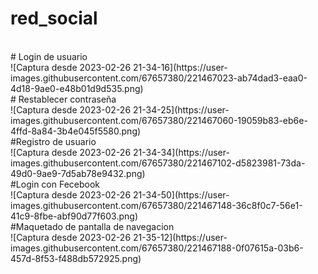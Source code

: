 # red_social
<br>
# Login de usuario<br>
![Captura desde 2023-02-26 21-34-16](https://user-images.githubusercontent.com/67657380/221467023-ab74dad3-eaa0-4d18-9ae0-e48b01d9d535.png)<br>
# Restablecer contraseña<br>
![Captura desde 2023-02-26 21-34-25](https://user-images.githubusercontent.com/67657380/221467060-19059b83-eb6e-4ffd-8a84-3b4e045f5580.png)<br>
#Registro de usuario<br>
![Captura desde 2023-02-26 21-34-34](https://user-images.githubusercontent.com/67657380/221467102-d5823981-73da-49d0-9ae9-7d5ab78e9432.png)<br>
#Login con Fecebook<br>
![Captura desde 2023-02-26 21-34-50](https://user-images.githubusercontent.com/67657380/221467148-36c8f0c7-56e1-41c9-8fbe-abf90d77f603.png)<br>
#Maquetado de pantalla de navegacion<br>
![Captura desde 2023-02-26 21-35-12](https://user-images.githubusercontent.com/67657380/221467188-0f07615a-03b6-457d-8f53-f488db572925.png)<br>
